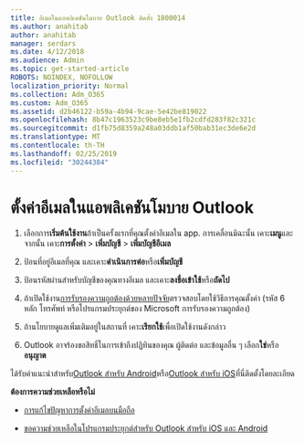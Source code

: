 ```yaml
---
title: อีเมลในแอพลิเคชันโมบาย Outlook ติดตั้ง 1800014
ms.author: anahitab
author: anahitab
manager: serdars
ms.date: 4/12/2018
ms.audience: Admin
ms.topic: get-started-article
ROBOTS: NOINDEX, NOFOLLOW
localization_priority: Normal
ms.collection: Adm_O365
ms.custom: Adm_O365
ms.assetid: d2b46122-b59a-4b94-9cae-5e42be819022
ms.openlocfilehash: 8b47c1963523c9be8eb5e1fb2cdfd283f82c321c
ms.sourcegitcommit: d1fb75d8359a248a03ddb1af50bab31ec3de6e2d
ms.translationtype: MT
ms.contentlocale: th-TH
ms.lasthandoff: 02/25/2019
ms.locfileid: "30244384"
---
```

# <a name="set-up-email-in-the-outlook-mobile-app"></a>ตั้งค่าอีเมลในแอพลิเคชันโมบาย Outlook

1. เลือกการ**เริ่มต้นใช้งาน**ถ้าเป็นครั้งแรกที่คุณตั้งค่าอีเมลใน app. การเคลื่อนมิฉะนั้น เคาะ**เมนู**และจากนั้น เคาะ**การตั้งค่า** \> **เพิ่มบัญชี** \> **เพิ่มบัญชีอีเมล** 
    
2. ป้อนที่อยู่อีเมลที่คุณ และเคาะ**ดำเนินการต่อ**หรือ**เพิ่มบัญชี**
    
3. ป้อนรหัสผ่านสำหรับบัญชีของคุณทางอีเมล และเคาะ**ลงชื่อเข้าใช้**หรือ**ถัดไป** 
    
4. ถ้าเปิดใช้งาน[การรับรองความถูกต้องด้วยหลายปัจจัย](https://support.office.com/article/8f0454b2-f51a-4d9c-bcde-2c48e41621c6.aspx)ตรวจสอบโดยใช้วิธีการคุณตั้งค่า (รหัส 6 หลัก โทรศัพท์ หรือโปรแกรมประยุกต์ของ Microsoft การรับรองความถูกต้อง) 
    
5. ถ้านโยบายดูแลเพิ่มเติมอยู่ในสถานที่ เคาะ**เรียกใช้**เพื่อเปิดใช้งานดังกล่าว 
    
6. Outlook อาจร้องขอสิทธิ์ในการเข้าถึงปฏิทินของคุณ ผู้ติดต่อ และข้อมูลอื่น ๆ เลือก**ใช่**หรือ**อนุญาต** 
    
ได้รับคำแนะนำสำหรับ[Outlook สำหรับ Android](https://support.office.com/article/886db551-8dfa-4fd5-b835-f8e532091872.aspx)หรือ[Outlook สำหรับ iOS](https://support.office.com/article/b2de2161-cc1d-49ef-9ef9-81acd1c8e234.aspx)ที่นี่ติดตั้งโดยละเอียด 
  
 **ต้องการความช่วยเหลือหรือไม่**
  
- [การแก้ไขปัญหาการตั้งค่าอีเมลบนมือถือ](https://support.office.com/article/a264ef01-9c88-48fb-9285-7017e4f31f02.aspx)
    
- [ขอความช่วยเหลือในโปรแกรมประยุกต์สำหรับ Outlook สำหรับ iOS และ Android](https://support.office.com/article/218a22d1-9fa5-4889-b689-de1c63493243.aspx#ID0EAABAAA=Contact_Support)
    

